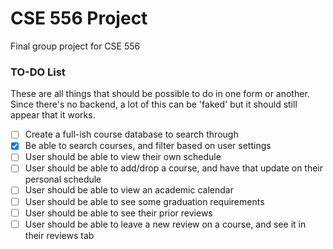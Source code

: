 # CSE 556 Project

Final group project for CSE 556

### TO-DO List

These are all things that should be possible to do in one form or another. Since there's no backend, a lot of this can be 'faked' but it should still appear that it works.

- [ ] Create a full-ish course database to search through
- [x] Be able to search courses, and filter based on user settings
- [ ] User should be able to view their own schedule
- [ ] User should be able to add/drop a course, and have that update on their personal schedule
- [ ] User should be able to view an academic calendar
- [ ] User should be able to see some graduation requirements
- [ ] User should be able to see their prior reviews
- [ ] User should be able to leave a new review on a course, and see it in their reviews tab
